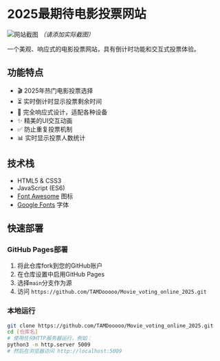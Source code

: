 # 2025最期待电影投票网站

![网站截图](screenshot.png) *（请添加实际截图）*

一个美观、响应式的电影投票网站，具有倒计时功能和交互式投票体验。

## 功能特点

- 🎬 2025年热门电影投票选择
- ⏳ 实时倒计时显示投票剩余时间
- 📱 完全响应式设计，适配各种设备
- ✨ 精美的UI交互动画
- ✅ 防止重复投票机制
- 📊 实时显示投票人数统计

## 技术栈

- HTML5 & CSS3
- JavaScript (ES6)
- [Font Awesome](https://fontawesome.com/) 图标
- [Google Fonts](https://fonts.google.com/) 字体

## 快速部署

### GitHub Pages部署

1. 将此仓库fork到您的GitHub账户
2. 在仓库设置中启用GitHub Pages
3. 选择`main`分支作为源
4. 访问 `https://github.com/TAMDooooo/Movie_voting_online_2025.git`

### 本地运行

```bash
git clone https://github.com/TAMDooooo/Movie_voting_online_2025.git
cd [仓库名]
# 使用任何HTTP服务器运行，例如：
python3 -m http.server 5009
# 然后在浏览器访问 http://localhost:5009
